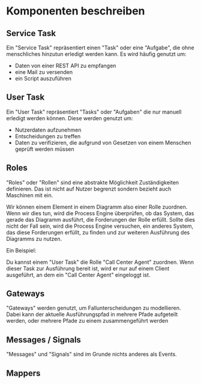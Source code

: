# Komponenten beschreiben

## Service Task

Ein "Service Task" repräsentiert einen "Task" oder eine "Aufgabe", die ohne
menschliches hinzutun erledigt werden kann.
Es wird häufig genutzt um:

- Daten von einer REST API zu empfangen
- eine Mail zu versenden
- ein Script auszuführen

## User Task

Ein "User Task" repräsentiert "Tasks" oder "Aufgaben" die nur manuell
erledigt werden können.
Diese werden genutzt um:

- Nutzerdaten aufzunehmen
- Entscheidungen zu treffen
- Daten zu verifizieren, die aufgrund von Gesetzen von einem Menschen geprüft
werden müssen

## Roles

"Roles" oder "Rollen" sind eine abstrakte Möglichkeit Zuständigkeiten
definieren.
Das ist nicht auf Nutzer begrenzt sondern bezieht auch Maschinen mit ein.

Wir können einem Element in einem Diagramm also einer Rolle zuordnen. Wenn wir dies tun,
wird die Process Engine überprüfen, ob das System, das gerade das Diagramm ausführt,
die Forderungen der Rolle erfüllt.
Sollte dies nicht der Fall sein, wird die Process Engine versuchen, ein anderes System,
das diese Forderungen erfüllt, zu finden und zur weiteren Ausführung des Diagramms
zu nutzen.

Ein Beispiel:

Du kannst einem "User Task" die Rolle "Call Center Agent" zuordnen. Wenn dieser Task
zur Ausführung bereit ist, wird er nur auf einem Client ausgeführt, an dem ein
"Call Center Agent" eingeloggt ist.

## Gateways

"Gateways" werden genutzt, um Fallunterscheidungen zu modellieren. Dabei kann
der aktuelle Ausführungspfad in mehrere Pfade aufgeteilt werden, oder mehrere Pfade
zu einem zusammengeführt werden

## Messages / Signals

"Messages" und "Signals" sind im Grunde nichts anderes als Events.

## Mappers





